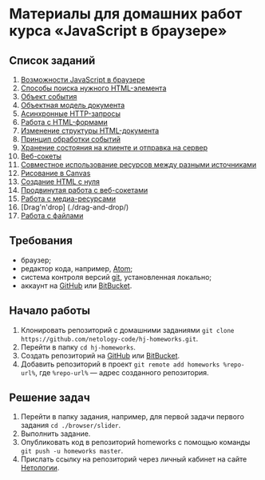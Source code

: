 # Материалы для домашних работ курса «JavaScript в браузере»

## Список заданий

1. [Возможности JavaScript в браузере](./browser/)
2. [Способы поиска нужного HTML-элемента](./html-element-collection/)
3. [Объект события](./event-object/)
4. [Объектная модель документа](./dom/)
5. [Асинхронные HTTP-запросы](./xhr/)
6. [Работа с HTML-формами](./html-forms/)
7. [Изменение структуры HTML-документа](./html-document-structure/)
8. [Принцип обработки событий](./event-bubbling-capturing/)
9. [Хранение состояния на клиенте и отправка на сервер](./local-storage/)
10. [Веб-сокеты](./websocket/)
11. [Cовместное использование ресурсов между разными источниками](./cors/)
12. [Рисование в Canvas](./canvas/)
13. [Создание HTML c нуля](./dom-from-zero/)
14. [Продвинутая работа с веб-сокетами](./comet/)
15. [Работа с медиа-ресурсами](./media/)
16. [Drag'n'drop] (./drag-and-drop/)
17. [Работа с файлами](./file-api/)

## Требования

+ браузер;
+ редактор кода, например, [Atom][3];
+ система контроля версий [git][4], установленная локально;
+ аккаунт на [GitHub][1] или [BitBucket][2].

## Начало работы

1. Клонировать репозиторий с домашними заданиями `git clone https://github.com/netology-code/hj-homeworks.git`.
2. Перейти в папку `cd hj-homeworks`.
3. Создать репозиторий на [GitHub][1] или [BitBucket][2].
4. Добавить репозиторий в проект `git remote add homeworks %repo-url%`, где `%repo-url%` — адрес созданного репозитория.

## Решение задач

1. Перейти в папку задания, например, для первой задачи первого задания `cd ./browser/slider`.
2. Выполнить задание.
3. Опубликовать код в репозиторий homeworks с помощью команды `git push -u homeworks master`.
4. Прислать ссылку на репозиторий через личный кабинет на сайте [Нетологии][0].

[0]: http://netology.ru/
[1]: https://github.com/
[2]: https://bitbucket.org/
[3]: https://atom.io/
[4]: https://git-scm.com/
